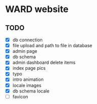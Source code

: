# WARD website

## TODO

- [x] db connection
- [x] file upload and path to file in database
- [x] admin page
- [x] db schema
- [x] admin dashboard delete items
- [x] index page pics
- [x] typo
- [x] intro animation
- [x] locale images
- [x] db schema locale
- [ ] favicon
